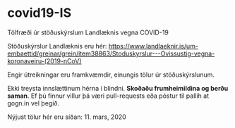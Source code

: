 # covid19-IS
Tölfræði úr stöðuskýrslum Landlæknis vegna COVID-19


Stöðuskýrslur Landlæknis eru hér: https://www.landlaeknir.is/um-embaettid/greinar/grein/item38863/Stoduskyrslur---Ovissustig-vegna-koronaveiru-(2019-nCoV)

Engir útreikningar eru framkvæmdir, einungis tölur úr stöðuskýrslunum.

Ekki treysta innslættinum hérna í blindni. **Skoðaðu frumheimildina og berðu saman**. Ef þú finnur villur þá væri pull-requests eða póstur til pallih at gogn.in vel þegið.

Nýjust tölur hér eru síðan: 11. mars, 2020
